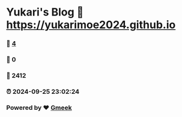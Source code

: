 # Yukari's Blog :link: https://yukarimoe2024.github.io 
### :page_facing_up: [4](https://yukarimoe2024.github.io/tag.html) 
### :speech_balloon: 0 
### :hibiscus: 2412 
### :alarm_clock: 2024-09-25 23:02:24 
### Powered by :heart: [Gmeek](https://github.com/Meekdai/Gmeek)
